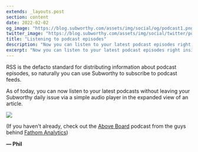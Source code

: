 ```yaml
---
extends: _layouts.post
section: content
date: 2022-02-02
og_image: "https://blog.subworthy.com/assets/img/social/og/podcast1.png"
twitter_image: "https://blog.subworthy.com/assets/img/social/twitter/podcast1.png"
title: "Listening to podcast episodes"
description: "Now you can listen to your latest podcast episodes right inside your daily Subworthy issue!"
excerpt: "Now you can listen to your latest podcast episodes right inside your daily Subworthy issue!"
---
```

RSS is the defacto standard for distributing information about podcast episodes, so naturally you can use Subworthy to subscribe to podcast feeds.

As of today, you can now listen to your latest podcasts without leaving your Subworthy daily issue via a simple audio player in the expanded view of an article.

![](/assets/img/podcast-audio.png)

(If you haven't already, check out the [Above Board](https://feeds.transistor.fm/above-board-from-fathom-analytics) podcast from the guys behind [Fathom Analytics](https://usefathom.com/ref/EVGUCG))

**&mdash; Phil**
